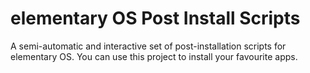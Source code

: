 
# elementary OS Post Install Scripts

A semi-automatic and interactive set of post-installation scripts for elementary OS. You can use this project to install your favourite apps.
